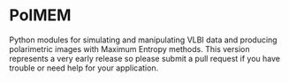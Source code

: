 PolMEM
============

Python modules for simulating and manipulating VLBI data and producing polarimetric images with Maximum Entropy methods. This version represents a very early release so please submit a pull request if you have trouble or
need help for your application.
